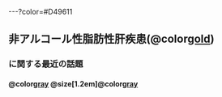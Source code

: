 ---?color=#D49611
## 非アルコール性脂肪性肝疾患(@color[gold](NAFLD))

### に関する最近の話題


#### @color[gray](2018.07.06)  @size[1.2em]@color[gray](病診連携懇親会)
